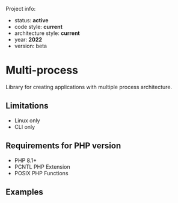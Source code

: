 
Project info:
* status: **active**
* code style: **current**
* architecture style: **current**
* year: **2022**
* version: beta

# Multi-process

Library for creating applications with multiple process architecture.

## Limitations
* Linux only
* CLI only

## Requirements for PHP version
* PHP 8.1+
* PCNTL PHP Extension
* POSIX PHP Functions

## Examples

```PHP

```
